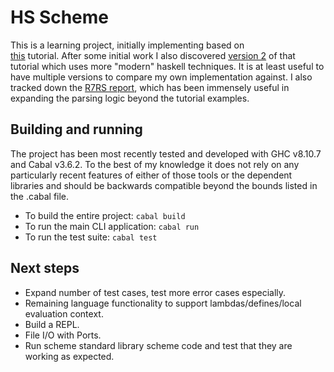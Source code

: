 # HS Scheme

This is a learning project, initially implementing based on  
[this](https://en.wikibooks.org/wiki/Write_Yourself_a_Scheme_in_48_Hours) 
tutorial.  After some initial work I also discovered 
[version 2](https://wespiser.com/writings/wyas/home.html) of that tutorial which 
uses more "modern" haskell techniques.  It is at least useful to have multiple 
versions to compare my own implementation against. I also tracked down the 
[R7RS report](https://small.r7rs.org/attachment/r7rs.pdf), which has been 
immensely useful in expanding the parsing logic beyond the tutorial examples.


## Building and running

The project has been most recently tested and developed with GHC v8.10.7 and 
Cabal v3.6.2.  To the best of my knowledge it does not rely on any particularly 
recent features of either of those tools or the dependent libraries and should 
be backwards compatible beyond the bounds listed in the .cabal file.  

- To build the entire project:  `cabal build`
- To run the main CLI application:  `cabal run`
- To run the test suite:  `cabal test`


## Next steps

- Expand number of test cases, test more error cases especially.
- Remaining language functionality to support lambdas/defines/local evaluation context.
- Build a REPL.
- File I/O with Ports.
- Run scheme standard library scheme code and test that they are working as expected.